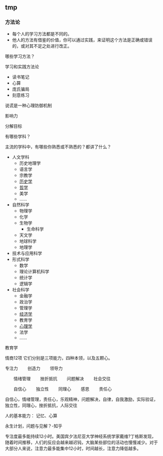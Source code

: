 ## tmp

### 方法论

* 每个人的学习方法都是不同的。
* 他人的方法有借鉴的价值，你可以通过实践，来证明这个方法是正确或错误的，或对其不足之处进行改正。

哪些学习方法？

学习和实践方法论


* 读书笔记
* 心算
* 庞氏骗局
* 刻意练习


说谎是一种心理防御机制

影响力



分解目标

有哪些学科？

主流的学科中，有哪些你熟悉或不熟悉的？都讲了什么？

* 人文学科
    * 历史地理学
    * 语言学
    * 宗教学
    * [历史学](history.md)
    * [哲学](philosophy.md)
    * 美学
    * ……
* 自然科学
    * 物理学
    * 化学
    * 生物学
        * 生命科学
    * 天文学
    * 地球科学
    * 地理学
* 技术与应用科学
* 形式科学
    * 数学
    * 理论计算机科学
    * 统计学
    * 逻辑学
* 社会科学
    * 金融学
    * 政治学
    * 管理学
    * [经济学](economics.md)
    * 教育学
    * [心理学](psycology.md)
    * 法学
    * ……

教育学



情商12项
它们分别是三项能力，四种本领，以及五颗心。

专注力
　　创造力
　　领导力

　　情绪管理
　　挫折抵抗
　　问题解决
　　社会交往

　　自信心
　　独立性
　　同理心
　　感恩
　　责任心


自信心，情绪管理，责任心，乐观精神，问题解决，自律，自我激励，实际验证，独立性，同理心，挫折抵抗，人际交往


人的基本能力：
记忆、心算


永生计划，问题与见解？-知乎

专注度最多能持续12小时。美国宾夕法尼亚大学神经系统学家戴维?丁格斯发现，随着时间推移，人们的反应会越来越迟钝，大脑某些部位的活动也慢慢减少。对于大部分人来说，注意力最多能集中12小时，时间越长，注意力降低越多。
